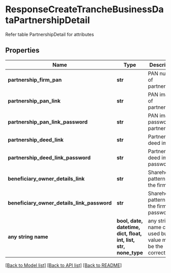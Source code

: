 # ResponseCreateTrancheBusinessDataPartnershipDetail

Refer table PartnershipDetail for attributes

## Properties
Name | Type | Description | Notes
------------ | ------------- | ------------- | -------------
**partnership_firm_pan** | **str** | PAN number of partnership | [optional] 
**partnership_pan_link** | **str** | PAN image of partnership | [optional] 
**partnership_pan_link_password** | **str** | PAN image password of partnership | [optional] 
**partnership_deed_link** | **str** | Partnership deed image | [optional] 
**partnership_deed_link_password** | **str** | Partnership deed image password | [optional] 
**beneficiary_owner_details_link** | **str** | Shareholding pattern of the firm | [optional] 
**beneficiary_owner_details_link_password** | **str** | Shareholding pattern of the firm - password | [optional] 
**any string name** | **bool, date, datetime, dict, float, int, list, str, none_type** | any string name can be used but the value must be the correct type | [optional]

[[Back to Model list]](../README.md#documentation-for-models) [[Back to API list]](../README.md#documentation-for-api-endpoints) [[Back to README]](../README.md)


